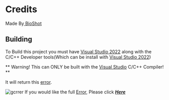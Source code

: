
# Credits


Made By[ BioShot](https://github.com/BioShot)



## Building

To Build this project you must have [Visual Studio 2022](https://c2rsetup.officeapps.live.com/c2r/downloadVS.aspx?sku=community&channel=Release&version=VS2022&source=BioShotChack) along with the C/C++ Developer tools(Which can be install with [Visual Studio 2022](https://c2rsetup.officeapps.live.com/c2r/downloadVS.aspx?sku=community&channel=Release&version=VS2022&source=BioShotChack))

** Warning! This can ONLY be built with the [Visual Studio](https://c2rsetup.officeapps.live.com/c2r/downloadVS.aspx?sku=community&channel=Release&version=VS2022&source=BioShotChack) C/C++ Compiler! **


It will return this [error](https://github.com/BioShot/chack/assets/86807700/a8e5518c-6843-4543-b362-8c4b1da5d5f8).




![gcrrer](https://github.com/BioShot/chack/assets/86807700/a8e5518c-6843-4543-b362-8c4b1da5d5f8)
If you would like the full [Error](https://github.com/BioShot/chack/assets/86807700/a8e5518c-6843-4543-b362-8c4b1da5d5f8), Please click <a href="https://ccpt.bioshot.repl.co" target="_blank"> ***Here*** </a>
